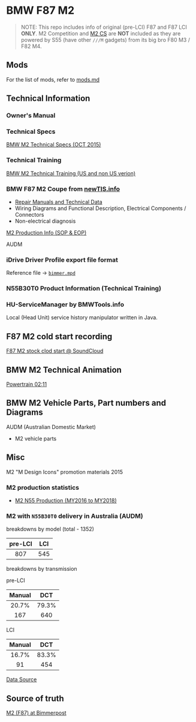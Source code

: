 # BMW F87 M2

> NOTE: This repo includes info of original (pre-LCI) F87 and F87 LCI **ONLY**. M2 Competition and [M2 CS](https://f87.bimmerpost.com/forums/showthread.php?t=1666448) are **NOT** included as they are powered by S55 (have other `///M` gadgets) from its big bro F80 M3 / F82 M4.

## Mods

For the list of mods, refer to [mods.md](mods.md)

## Technical Information

### Owner's Manual

### Technical Specs

[BMW M2 Technical Specs (OCT 2015)](https://f87.bimmerpost.com/forums/showthread.php?t=1201088)

### Technical Training

[BMW M2 Technical Training (US and non US verion)](https://f87.bimmerpost.com/forums/showthread.php?t=1201088)

### BMW F87 M2 Coupe from [newTIS.info](https://newtis.info)

- [Repair Manuals and Technical Data](https://newtis.info/tisv2/a/en/f87-m2-cou/repair-manuals/) 
- Wiring Diagrams and Functional Description, Electrical Components / Connectors
- Non-electrical diagnosis

[M2 Production Info (SOP & EOP)](https://www.bimmerarchive.org/e-code/f87.html)

AUDM


### iDrive Driver Profile export file format
Reference file -> [`bimmer.mpd`](data/bimmer.mpd)


### N55B30T0 Product Information (Technical Training)


### HU-ServiceManager by BMWTools.info

Local (Head Unit) service history manipulator written in Java.


## F87 M2 cold start recording

[F87 M2 stock clod start @ SoundCloud](https://soundcloud.com/terrywan9/f87-m2-cold-start)


## BMW M2 Technical Animation

[Powertrain 02:11](https://youtu.be/xx586o5cwFk)


## BMW M2 Vehicle Parts, Part numbers and Diagrams

AUDM (Australian Domestic Market)

- M2 vehicle parts


## Misc

M2 "M Design Icons" promotion materials 2015


### M2 production statistics
- [M2 N55 Production (MY2016 to MY2018)](https://f87.bimmerpost.com/forums/showthread.php?t=1404565)


### M2 with `N55B30T0` delivery in Australia (AUDM)

breakdowns by model (total - 1352)

| pre-LCI| LCI   |
| :----: | :----:|
| 807    | 545   |

breakdowns by transmission

pre-LCI

| Manual | DCT    |
| :----: | :----: |
| 20.7%  | 79.3%  |
| 167    | 640    |

LCI

| Manual | DCT    |
| :----: | :----: |
| 16.7%  | 83.3%  |
| 91     | 454    |

[Data Source](https://f87.bimmerpost.com/forums/showthread.php?t=1404565&page=12)


## Source of truth

[M2 (F87) at Bimmerpost](https://f87.bimmerpost.com/forums/showthread.php?t=1201088)
